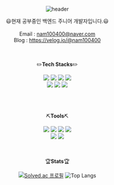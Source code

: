 
<div align="center">
  
![header](https://capsule-render.vercel.app/api?type=waving&height=300&text=Welcome!😊&desc=Yunh0's%20GITHUB&fontSize=80&descSize=30&fontAlignY=40&color=auto&fontColor=ffffff)
  
😃현재 공부중인 백엔드 주니어 개발자입니다.😃
<br><br>
Email : nam100400@naver.com<br>
Blog : https://velog.io/@nam100400<br><br><br>

✏️<b>Tech Stacks</b>✏️<br>

<img src="https://img.shields.io/badge/html5-%23E34F26.svg?&style=for-the-badge&logo=html5&logoColor=white" />
<img src="https://img.shields.io/badge/javascript-%23F7DF1E.svg?&style=for-the-badge&logo=javascript&logoColor=black" />
<img src="https://img.shields.io/badge/css3-%231572B6.svg?&style=for-the-badge&logo=css3&logoColor=white" />
<img src="https://img.shields.io/badge/java-%23007396.svg?&style=for-the-badge&logo=java&logoColor=white" /> <br>

<img src="https://img.shields.io/badge/spring-%236DB33F.svg?&style=for-the-badge&logo=spring&logoColor=white" />
<img src="https://img.shields.io/badge/mysql-%234479A1.svg?&style=for-the-badge&logo=mysql&logoColor=white" />
<img src="https://img.shields.io/badge/oracle-%23F80000.svg?&style=for-the-badge&logo=oracle&logoColor=white" />

<br><br><br>
⛏️<b>Tools</b>⛏️<br>

<img src="https://img.shields.io/badge/git-%23F05032.svg?&style=for-the-badge&logo=git&logoColor=white" />
<img src="https://img.shields.io/badge/github-%23181717.svg?&style=for-the-badge&logo=github&logoColor=white" />
<img src="https://img.shields.io/badge/notion-%23000000.svg?&style=for-the-badge&logo=notion&logoColor=white" />
<img src="https://img.shields.io/badge/slack-%234A154B.svg?&style=for-the-badge&logo=slack&logoColor=white" />
<br>
<img src="https://img.shields.io/badge/intellij%20idea-%23000000.svg?&style=for-the-badge&logo=intellij%20idea&logoColor=white" />
<img src="https://img.shields.io/badge/eclipse%20ide-%232C2255.svg?&style=for-the-badge&logo=eclipse%20ide&logoColor=white" />
<br><br><br>


🏆<b>Stats</b>🏆<br>

[![Solved.ac
프로필](http://mazassumnida.wtf/api/v2/generate_badge?boj=nam100400)](https://solved.ac/nam100400)
![Top Langs](https://github-readme-stats.vercel.app/api/top-langs/?username=yunh0&layout=compact)
<br><br><br>

</div>
